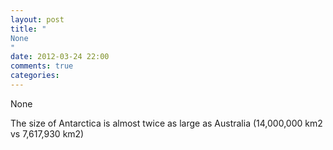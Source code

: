 ```yaml
---
layout: post
title: "
None
"
date: 2012-03-24 22:00
comments: true
categories: 
---
```


None


The size of Antarctica is almost twice as large as Australia (14,000,000 km2 vs 7,617,930 km2)

